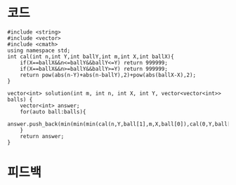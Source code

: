 # 코드

    #include <string>
    #include <vector>
    #include <cmath>
    using namespace std;
    int cal(int n,int Y,int ballY,int m,int X,int ballX){
        if(X==ballX&&n<=ballY&&ballY<=Y) return 999999;
        if(X==ballX&&n>=ballY&&ballY>=Y) return 999999;
        return pow(abs(n-Y)+abs(n-ballY),2)+pow(abs(ballX-X),2);
    }

    vector<int> solution(int m, int n, int X, int Y, vector<vector<int>> balls) {
        vector<int> answer;
        for(auto ball:balls){
            answer.push_back(min(min(min(cal(n,Y,ball[1],m,X,ball[0]),cal(0,Y,ball[1],m,X,ball[0])),cal(m,X,ball[0],n,Y,ball[1])),cal(0,X,ball[0],n,Y,ball[1])));
        }
        return answer;
    }

# 피드백

